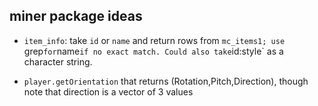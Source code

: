 ## miner package ideas

- `item_info`: take `id` or `name` and return rows from `mc_items1;
   use `grep` for `name` if no exact match.
   Could also take `id:style` as a character string.

- `player.getOrientation` that returns (Rotation,Pitch,Direction),
   though note that direction is a vector of 3 values
